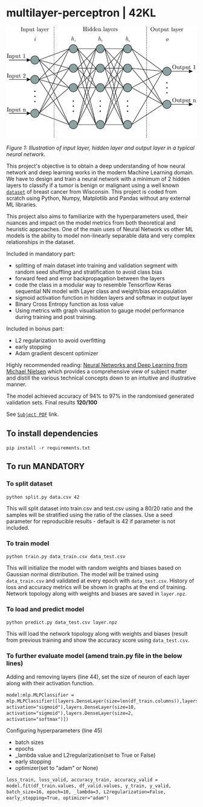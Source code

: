 # multilayer-perceptron | 42KL

![Neural Network](https://github.com/mseong123/multilayer-perceptron/blob/main/NN.png)

*Figure 1: Illustration of input layer, hidden layer and output layer in a typical neural network.*

This project's objective is to obtain a deep understanding of how neural network and deep learning works in the modern Machine Learning domain. We have to design and train a neural network with a minimum of 2 hidden layers to classify if a tumor is benign or malignant using a well known [`dataset`](https://archive.ics.uci.edu/dataset/17/breast+cancer+wisconsin+diagnostic) of breast cancer from Wisconsin. This project is coded from scratch using Python, Numpy, Matplotlib and Pandas without any external ML libraries. 

This project also aims to familiarize with the hyperparameters used, their nuances and impact on the model metrics from both theoretical and heuristic approaches. One of the main uses of Neural Network vs other ML models is the ability to model non-linearly separable data and very complex relationships in the dataset.

Included in mandatory part:
 - splitting of main dataset into training and validation segment with random seed shuffling and stratification to avoid class bias
 - forward feed and error backpropagation between the layers
 - code the class in a modular way to resemble Tensorflow Keras sequential NN model with Layer class and weight/bias encapsulation
 - sigmoid activation function in hidden layers and softmax in output layer
 - Binary Cross Entropy function as loss value
 - Using metrics with graph visualisation to gauge model performance during training and post training.

Included in bonus part:
 - L2 regularization to avoid overfitting
 - early stopping
 - Adam gradient descent optimizer

Highly recommended reading: [Neural Networks and Deep Learning from Michael Nielsen](http://neuralnetworksanddeeplearning.com/index.html) which provides a comprehensive view of subject matter and distill the 
various technical concepts down to an intuitive and illustrative manner.

The model achieved accuracy of 94% to 97% in the randomised generated validation sets. 
Final results **120/100**

See [`Subject PDF`](https://github.com/mseong123/multilayer-perceptron/blob/main/en.subject.pdf) link.

## To install dependencies
```
pip install -r requirements.txt
```

## To run MANDATORY

### To split dataset
```
python split.py data.csv 42
```
This will split dataset into train.csv and test.csv using a 80/20 ratio and the samples will be stratified using the ratio of the classes. Use a seed parameter for reproducible results - default is 42 if parameter is not included.

### To train model
```
python train.py data_train.csv data_test.csv
```
This will initialize the model with random weights and biases based on Gaussian normal distribution. The model will be trained using `data_train.csv` and validated at every epoch with `data_test.csv`.
History of loss and accuracy metrics will be shown in graphs at the end of training. Network topology along with weights and biases are saved in `layer.npz`.

### To load and predict model
```
python predict.py data_test.csv layer.npz
```
This will load the network topology along with weights and biases (result from previous training and show the accuracy score using `data_test.csv`.

### To further evaluate model (amend train.py file in the below lines)
Adding and removing layers (line 44), set the size of neuron of each layer along with their activation function.
```
model:mlp.MLPClassifier = mlp.MLPClassifier([layers.DenseLayer(size=len(df_train.columns)),layers.DenseLayer(size=20, activation="sigmoid"),layers.DenseLayer(size=10, activation="sigmoid"),layers.DenseLayer(size=2, activation="softmax")])
```
Configuring hyperparameters (line 45)
- batch sizes
- epochs
- _lambda value and L2regularization(set to True or False)
- early stopping
- optimizer(set to "adam" or None)
```
loss_train, loss_valid, accuracy_train, accuracy_valid = model.fit(df_train.values, df_valid.values, y_train, y_valid, batch_size=16, epoch=10, _lambda=3, L2regularization=False, early_stopping=True, optimizer="adam")
```

